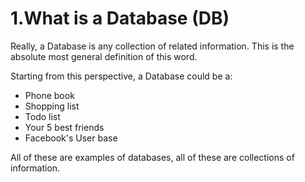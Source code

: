 # 1.What is a Database (DB)
Really, a Database is any collection of related information. This is the absolute most general definition of this word.

Starting from this perspective, a Database could be a:
* Phone book
* Shopping list
* Todo list
* Your 5 best friends
* Facebook's User base

All of these are examples of databases, all of these are collections of information.